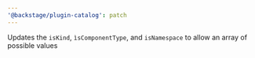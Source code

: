 ```yaml
---
'@backstage/plugin-catalog': patch
---
```


Updates the `isKind`, `ìsComponentType`, and `isNamespace` to allow an array of possible values
